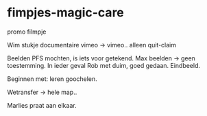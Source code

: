 # fimpjes-magic-care
promo filmpje

Wim stukje documentaire vimeo -> vimeo..  alleen quit-claim

Beelden PFS mochten, is iets voor getekend.
Max beelden -> geen toestemming. In ieder geval Rob met duim, goed gedaan. Eindbeeld.

Beginnen met: leren goochelen. 

Wetransfer -> hele map..

Marlies praat aan elkaar.


